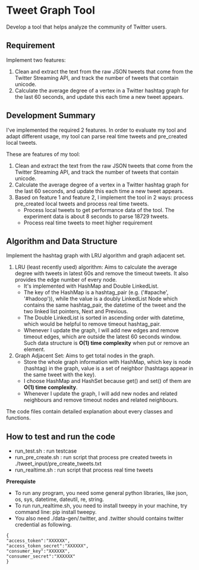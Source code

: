 Tweet Graph Tool
===========================================================
Develop a tool that helps analyze the community of Twitter users.

## Requirement

Implement two features:

1. Clean and extract the text from the raw JSON tweets that come from the Twitter Streaming API, and track the number of tweets that contain unicode.
2. Calculate the average degree of a vertex in a Twitter hashtag graph for the last 60 seconds, and update this each time a new tweet appears.

## Development Summary

I've implemented the required 2 features. In order to evaluate my tool and adapt different usage, my tool can parse real time tweets and pre_created local tweets. 

These are features of my tool:

1. Clean and extract the text from the raw JSON tweets that come from the Twitter Streaming API, and track the number of tweets that contain unicode.
2. Calculate the average degree of a vertex in a Twitter hashtag graph for the last 60 seconds, and update this each time a new tweet appears.
3. Based on feature 1 and feature 2, I implement the tool in 2 ways: process pre_created local tweets and process real time tweets. 
   - Process local tweets to get performance data of the tool. The experiment data is about 8 seconds to parse 18729 tweets. 
   - Process real time tweets to meet higher requirement

## Algorithm and Data Structure
Implement the hashtag graph with LRU algorithm and graph adjacent set.

1. LRU (least recently used) algorithm: Aims to calculate the average degree with tweets in latest 60s and remove the timeout tweets. It also provides the edge number of every node. 
   - It's implemented with HashMap and Double LinkedList. 
   - The key of the HashMap is a hashtag_pair (e.g. ('#apache', '#hadoop')), while the value is a doubly LinkedList Node which contains the same hashtag_pair, the datetime of the tweet and the two linked list pointers, Next and Previous. 
   - The Double LinkedList is sorted in ascending order with datetime, which would be helpful to remove timeout hashtag_pair. 
   - Whenever I update the graph, I will add new edges and remove timeout edges, which are outside the latest 60 seconds window. Such data structure is **O(1) time complexity** when put or remove an element. 
2. Graph Adjacent Set: Aims to get total nodes in the graph. 
   - Store the whole graph information with HashMap, which key is node (hashtag) in the graph, value is a set of neighbor (hashtags appear in the same tweet with the key). 
   - I choose HashMap and HashSet because get() and set() of them are **O(1) time complexity**. 
   - Whenever I update the graph, I will add new nodes and related neighbours and remove timeout nodes and related neighbours.

The code files contain detailed explanation about every classes and functions.


## How to test and run the code
- run_test.sh : run testcase
- run_pre_create.sh : run script that process pre created tweets in ./tweet_input/pre_create_tweets.txt
- run_realtime.sh : run script that process real time tweets 

**Prerequiste**
   - To run any program, you need some general python libraries, like json, os, sys, datetime, dateutil, re, string.
   - To run run_realtime.sh, you need to install tweepy in your machine, try command line: pip install tweepy.
   - You also need ./data-gen/.twitter, and .twitter should contains twitter credential as following.

	{   
	"access_token":"XXXXXX",   
	"access_token_secret":"XXXXXX",   
	"consumer_key":"XXXXXX",   
	"consumer_secret":"XXXXXX"   
	}